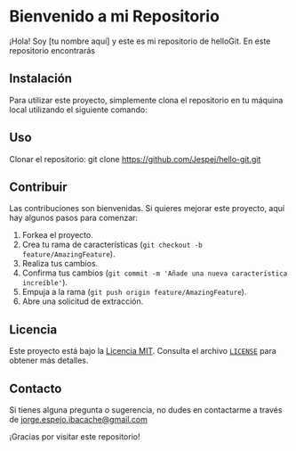 # Bienvenido a mi Repositorio

¡Hola! Soy [tu nombre aquí] y este es mi repositorio de helloGit. En este repositorio encontrarás

## Instalación

Para utilizar este proyecto, simplemente clona el repositorio en tu máquina local utilizando el siguiente comando:


## Uso

Clonar el repositorio: git clone https://github.com/Jespej/hello-git.git

## Contribuir

Las contribuciones son bienvenidas. Si quieres mejorar este proyecto, aquí hay algunos pasos para comenzar:

1. Forkea el proyecto.
2. Crea tu rama de características (`git checkout -b feature/AmazingFeature`).
3. Realiza tus cambios.
4. Confirma tus cambios (`git commit -m 'Añade una nueva característica increíble'`).
5. Empuja a la rama (`git push origin feature/AmazingFeature`).
6. Abre una solicitud de extracción.

## Licencia

Este proyecto está bajo la [Licencia MIT](https://opensource.org/licenses/MIT). Consulta el archivo [`LICENSE`](LICENSE) para obtener más detalles.

## Contacto

Si tienes alguna pregunta o sugerencia, no dudes en contactarme a través de jorge.espejo.ibacache@gmail.com

¡Gracias por visitar este repositorio!
